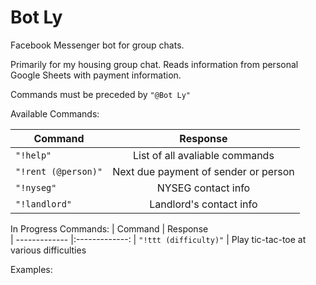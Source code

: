 # Bot Ly
Facebook Messenger bot for group chats.

Primarily for my housing group chat. Reads information from personal Google Sheets with payment information.

Commands must be preceded by `"@Bot Ly"`

Available Commands:

| Command            | Response           
| -------------      |:-------------:
| `"!help"`            | List of all avaliable commands 
| `"!rent (@person)"`  | Next due payment of sender or person 
| `"!nyseg"`           | NYSEG contact info
| `"!landlord"`        | Landlord's contact info

In Progress Commands:
| Command             | Response           
| -------------       |:-------------:
| `"!ttt (difficulty)"` | Play tic-tac-toe at various difficulties 

Examples:


